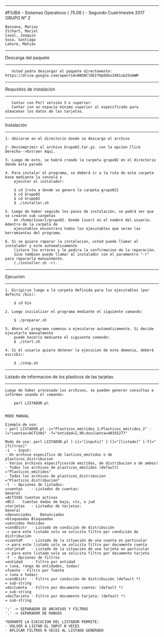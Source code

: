 ********************************************************************************************
#FIUBA - Sistemas Operativos ( 75.08 ) - Segundo Cuatrimestre 2017
   GRUPO N° 2
        
    Bazzana, Matias 
    Itchart, Maciel 
    Casal, Joaquin
    Sosa, Santiago 
    Lahore, Matias 

********************************************************************************************
   Descarga del paquete
********************************************************************************************
       Usted podra descargar el paquete directemente: https://drive.google.com/open?id=0B5NllDEIfHpOUkx3X01sb25nbWM

********************************************************************************************
   Requisitos de instalación
********************************************************************************************
       Contar con Perl versión 5 o superior.
       Contar con un espacio mínimo superior al especificado para almacenar los datos de las tarjetas.
		
*********************************************************************************************
   Instalación
*********************************************************************************************

	1- Ubicarse en el directorio donde se descargo el archivo 

	2- Descomprimir el archivo Grupo02.tar.gz. con la opcion Click Derecho-->Extraer Aqui.

	3. Luego de esto, se habrá creado la carpeta grupo02 en el directorio donde esta parado 

	4. Para instalar el programa, se deberá ir a la ruta de esta carpeta base mediante la consola y 
	    ejecutar el instalador:

		$ cd {ruta a donde se genero la carpeta grupo02}
		$ cd Grupo02
		$ cd Grupo02
		$ ./installer.sh
	
	5. Luego de haber seguido los pasos de instalación, se podrá ver que se crearon sub carpetas 
	    en /home/{user}/grupo02. Donde {user} es el nombre del usuario. Adentro de la carpeta de 
	    ejecutables encontrara todos los ejecutables que seran las herramientas del programa.
	    
    6. Si se quiere reparar la instalacion, usted puede llamar al instalador y este automaticamente 
        listara los errores y le pedira la confirmacion de la reparación.
        Sino tambien puede llamar al instalador con el paramentro "-r" para repararla manualmente.
        (./installer.sh -r).
		
*********************************************************************************************
Ejecución
*********************************************************************************************

    1. Dirigirse luego a la carpeta definida para los ejecutables (por defecto /bin):
	   
	   	$ cd bin

    2. Luego inicializar el programa mediante el siguiente comando:

		$ ./preparar.sh

    3. Ahora el programa comenzo a ejecutarse automaticamente. Si decide ejecutarlo manualmente 
        puede hacerlo mediante el siguiente comando:
 		$ ./start.sh

    4. Si el usuario quiere detener la ejecucion de este demonio, deberá escribir:

		$ ./stop.sh

************************************************************************************************************************************************
Listado de informacion de los plasticos de las tarjetas	
************************************************************************************************************************************************

    Luego de haber procesado los archivos, se pueden generar consultas e informes usando el comando:
    
        perl LISTADOR.pl
        
    
    MODO MANUAL
    
    Ejemplo de uso:
    ~ perl LISTADOR.pl -i="Plasticos_emitidos_1;Plasticos_emitidos_2" -l="cuentas=ACTIVAS" -f="entidad=2,99;docCuenta=40355277"
    
    Modo de uso: perl LISTADOR.pl [-i]="[inputs]" [-l]="[listado]" [-f]="[filtros]"
    -i	~ Input:
    · Un archivo especifico de lasticos_emitidos o de plasticos_distribucion
    · Varios archivos específicos(de emitidos, de distribucion o de ambos)
    · Todos los archivos de plasticos_emitidos (default)
    ="Plasticos_emitidos"
    · Todos los archivos de plasticos_distribucion
    ="Plasticos_distribucion"
    -l	~ Opciones de listados:
    =cuentas	· Listados de cuentas:
    General 
    =ACTIVAS Cuentas activas
    =BCJ	Cuentas dadas de baja, ctx, o jud
    =tarjetas	· Listados de tarjetas:
    General 
    =denunciadas	Denunciadas
    =bloqueadas	Bloqueadas
    =vencidas Vencidas
    =condDistr	· Listado de condición de distribución
    -> para este listado solo se solicita filtro por condición de distribución
    =cuentaP	· Listado de la situación de una cuenta en particular
    -> para este listado solo se solicita filtro por documento cuenta
    =tarjetaP	· Listado de la situación de una tarjeta en particular
    -> para este listado solo se solicita filtro por documento tarjeta
    -f	~ Opciones de filtros
    =entidad	· Filtro por entidad
    = (una, rango de entidades, todas)
    =fuente	· Filtro por fuente
    = (una o todas)
    =condDistr	· Filtro por condición de distribución (default *)
    = sub-string
    =docCuenta	· Filtro por documento cuenta: (default *)
    = sub-string
    =docTarjeta	· Filtro por documento tarjeta: (default *)
    = sub-string
    
    ';'	-> SEPARADOR DE ARCHIVOS Y FILTROS
    ','	-> SEPARADOR DE RANGOS
    
    *DURANTE LA EJECUCION DEL LISTADOR PERMITE:
    · VOLVER A LISTAR EL INPUT N VECES
    · APLICAR FILTROS N VECES AL LISTADO GENERADO
